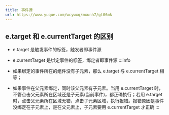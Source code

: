 ```yaml
---
title: 事件源
url: https://www.yuque.com/wcywxq/mxunh7/gt06mk
---
```


<a name="MdKz1"></a>

## e.target 和 e.currentTarget 的区别

- e.target 是触发事件的标签，触发者即事件源

- e.currentTarget 是绑定事件的标签，绑定者即事件源
  :::info

- 如果绑定的事件所在的组件没有子元素，那么 e.target 与 e.currentTarget 相等；

- 如果事件在父元素绑定，同时该父元素有子元素。当用 e.currentTarget 时，不管点击父元素所在区域还是子元素(当前事件)，都正确执行；若用 e.target 时，点击父元素所在区域无错，点击子元素区域，执行报错。报错原因是事件没绑定在子元素上，是在父元素上，子元素要用 e.currentTarget 才正确
  :::
